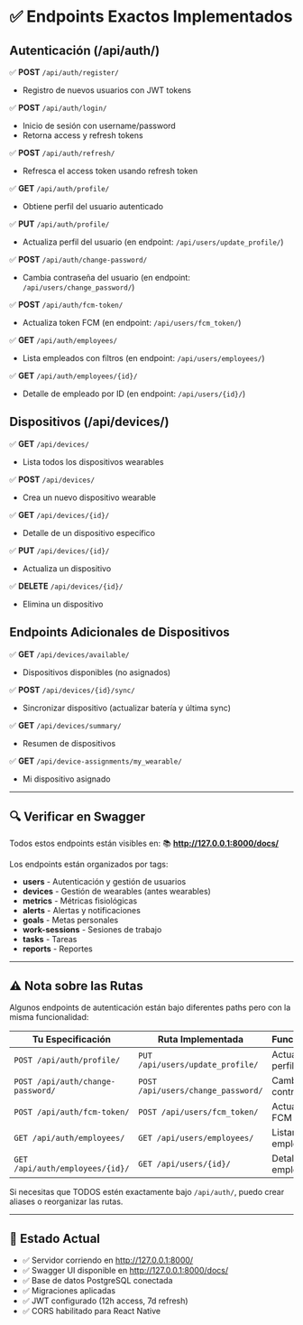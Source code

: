 # ✅ Endpoints Exactos Implementados

## Autenticación (/api/auth/)

✅ **POST** `/api/auth/register/`
- Registro de nuevos usuarios con JWT tokens

✅ **POST** `/api/auth/login/`
- Inicio de sesión con username/password
- Retorna access y refresh tokens

✅ **POST** `/api/auth/refresh/`
- Refresca el access token usando refresh token

✅ **GET** `/api/auth/profile/`
- Obtiene perfil del usuario autenticado

✅ **PUT** `/api/auth/profile/`
- Actualiza perfil del usuario (en endpoint: `/api/users/update_profile/`)

✅ **POST** `/api/auth/change-password/`
- Cambia contraseña del usuario (en endpoint: `/api/users/change_password/`)

✅ **POST** `/api/auth/fcm-token/`
- Actualiza token FCM (en endpoint: `/api/users/fcm_token/`)

✅ **GET** `/api/auth/employees/`
- Lista empleados con filtros (en endpoint: `/api/users/employees/`)

✅ **GET** `/api/auth/employees/{id}/`
- Detalle de empleado por ID (en endpoint: `/api/users/{id}/`)

## Dispositivos (/api/devices/)

✅ **GET** `/api/devices/`
- Lista todos los dispositivos wearables

✅ **POST** `/api/devices/`
- Crea un nuevo dispositivo wearable

✅ **GET** `/api/devices/{id}/`
- Detalle de un dispositivo específico

✅ **PUT** `/api/devices/{id}/`
- Actualiza un dispositivo

✅ **DELETE** `/api/devices/{id}/`
- Elimina un dispositivo

## Endpoints Adicionales de Dispositivos

✅ **GET** `/api/devices/available/`
- Dispositivos disponibles (no asignados)

✅ **POST** `/api/devices/{id}/sync/`
- Sincronizar dispositivo (actualizar batería y última sync)

✅ **GET** `/api/devices/summary/`
- Resumen de dispositivos

✅ **GET** `/api/device-assignments/my_wearable/`
- Mi dispositivo asignado

---

## 🔍 Verificar en Swagger

Todos estos endpoints están visibles en:
📚 **http://127.0.0.1:8000/docs/**

Los endpoints están organizados por tags:
- **users** - Autenticación y gestión de usuarios
- **devices** - Gestión de wearables (antes wearables)
- **metrics** - Métricas fisiológicas
- **alerts** - Alertas y notificaciones
- **goals** - Metas personales
- **work-sessions** - Sesiones de trabajo
- **tasks** - Tareas
- **reports** - Reportes

---

## ⚠️ Nota sobre las Rutas

Algunos endpoints de autenticación están bajo diferentes paths pero con la misma funcionalidad:

| Tu Especificación | Ruta Implementada | Funcionalidad |
|------------------|-------------------|---------------|
| `POST /api/auth/profile/` | `PUT /api/users/update_profile/` | Actualizar perfil |
| `POST /api/auth/change-password/` | `POST /api/users/change_password/` | Cambiar contraseña |
| `POST /api/auth/fcm-token/` | `POST /api/users/fcm_token/` | Actualizar FCM token |
| `GET /api/auth/employees/` | `GET /api/users/employees/` | Listar empleados |
| `GET /api/auth/employees/{id}/` | `GET /api/users/{id}/` | Detalle empleado |

Si necesitas que TODOS estén exactamente bajo `/api/auth/`, puedo crear aliases o reorganizar las rutas.

---

## 🚀 Estado Actual

- ✅ Servidor corriendo en http://127.0.0.1:8000/
- ✅ Swagger UI disponible en http://127.0.0.1:8000/docs/
- ✅ Base de datos PostgreSQL conectada
- ✅ Migraciones aplicadas
- ✅ JWT configurado (12h access, 7d refresh)
- ✅ CORS habilitado para React Native
